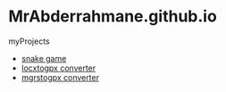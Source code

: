 # MrAbderrahmane.github.io
myProjects
- [snake game](https://mrabderrahmane.github.io/snake)
- [locxtogpx converter](https://mrabderrahmane.github.io/locxtogpx)
- [mgrstogpx converter](https://mrabderrahmane.github.io/MGRSconverter)
